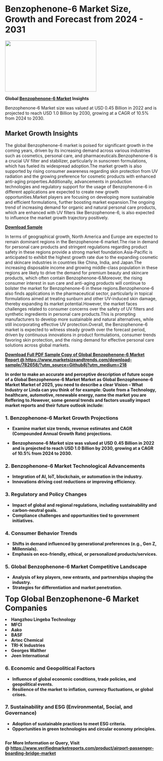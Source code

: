 <H1>Benzophenone-6 Market Size, Growth and Forecast from 2024 - 2031</H1><img class="aligncenter size-medium wp-image-584254" src="https://thirdeyenews.in/wp-content/uploads/2024/09/Global-Market-Research-300x168.jpeg" alt="" width="300" height="168" /><p><strong>Global&nbsp;<a href="https://www.marketsizeandtrends.com/download-sample/782658/?utm_source=Github8j?utm_medium=218">Benzophenone-6 Market</a> Insights</strong></p><p>Benzophenone-6 Market size was valued at USD 0.45 Billion in 2022 and is projected to reach USD 1.0 Billion by 2030, growing at a CAGR of 10.5% from 2024 to 2030.</p><p><h2>Market Growth Insights</h2> <p>The global Benzophenone-6 market is poised for significant growth in the coming years, driven by its increasing demand across various industries such as cosmetics, personal care, and pharmaceuticals.Benzophenone-6 is a crucial UV filter and stabilizer, particularly in sunscreen formulations, which has fueled its widespread adoption.The market growth is also supported by rising consumer awareness regarding skin protection from UV radiation and the growing preference for cosmetic products with enhanced anti-aging properties.Additionally, advancements in production technologies and regulatory support for the usage of Benzophenone-6 in different applications are expected to create new growth opportunities.Market players are focusing on developing more sustainable and efficient formulations, further boosting market expansion.The ongoing trend of increasing demand for organic and natural personal care products, which are enhanced with UV filters like Benzophenone-6, is also expected to influence the market growth trajectory positively.</p> <p><strong><a href="#">Download Sample</a></strong></p> <p>In terms of geographical growth, North America and Europe are expected to remain dominant regions in the Benzophenone-6 market.The rise in demand for personal care products and stringent regulations regarding product safety in these regions provide a strong market foundation.Asia-Pacific is anticipated to exhibit the highest growth rate due to the expanding cosmetic and skincare industries in countries like China, India, and Japan.The increasing disposable income and growing middle-class population in these regions are likely to drive the demand for premium beauty and skincare products, which often contain Benzophenone-6.Moreover, the rising consumer interest in sun care and anti-aging products will continue to bolster the market for Benzophenone-6 in these regions.Benzophenone-6 also finds applications in the pharmaceutical sector, particularly in topical formulations aimed at treating sunburn and other UV-induced skin damage, thereby expanding its market potential.However, the market faces challenges related to consumer concerns over the safety of UV filters and synthetic ingredients in personal care products.This is prompting manufacturers to develop more sustainable and natural alternatives, while still incorporating effective UV protection.Overall, the Benzophenone-6 market is expected to witness steady growth over the forecast period, driven by continuous innovations in product formulations, consumer trends favoring skin protection, and the rising demand for effective personal care solutions across global markets.</p> <p><strong><a href="#"></p><p><span class=""><strong>Download Full PDF Sample Copy of Global Benzophenone-6 Market Report</strong> @ <a href="https://www.marketsizeandtrends.com/download-sample/782658/?utm_source=Github8j?utm_medium=218" target="_blank">https://www.marketsizeandtrends.com/download-sample/782658/?utm_source=Github8j?utm_medium=218</a></span></p><p>In order to make an accurate and perceptive description of future scope of a Global&nbsp;Benzophenone-6 Market Market as Global&nbsp;Benzophenone-6 Market Market of 2025, you need to describe a clear Vision &ndash; What Industry or Linda can you think of for example: Quote from a Technology, healthcare, automotive, renewable energy, name the market you are Reffering to.However, some general trends and factors usually impact market reports and their future outlook include:</p><h3>1.&nbsp;<strong>Benzophenone-6 Market Growth Projections</strong></h3><ul><li>Examine market size trends, revenue estimates and CAGR (Compounded Annual Growth Rate) projections.</li><li><p>Benzophenone-6 Market size was valued at USD 0.45 Billion in 2022 and is projected to reach USD 1.0 Billion by 2030, growing at a CAGR of 10.5% from 2024 to 2030.</p></li></ul><h3>2.&nbsp;<strong>Benzophenone-6 Market Technological Advancements</strong></h3><ul><li>Integration of AI, IoT, blockchain, or automation in the industry.</li><li>Innovations driving cost reductions or improving efficiency.</li></ul><h3>3.&nbsp;<strong>Regulatory and Policy Changes</strong></h3><ul><li>Impact of global and regional regulations, including sustainability and carbon-neutral goals.</li><li>Compliance challenges and opportunities tied to government initiatives.</li></ul><h3>4.&nbsp;<strong>Consumer Behavior Trends</strong></h3><ul><li>Shifts in demand influenced by generational preferences (e.g., Gen Z, Millennials).</li><li>Emphasis on eco-friendly, ethical, or personalized products/services.</li></ul><h3>5.&nbsp;<strong>Global Benzophenone-6 Market Competitive Landscape</strong></h3><ul><li>Analysis of key players, new entrants, and partnerships shaping the industry.</li><li>Strategies for differentiation and market penetration.</li></ul><p data-pm-slice="1 1 []"><span style="color: inherit; font-family: inherit; font-size: 25px;">Top Global Benzophenone-6 Market Companies</span></p><div class="" data-test-id=""><p><li>Hangzhou Lingeba Technology</li><li> MFCI</li><li> Aako</li><li> BASF</li><li> Artec Chemical</li><li> TRI-K Industries</li><li> Georges Walther</li><li> Jeen International</li></p></div><h3>6.&nbsp;<strong>Economic and Geopolitical Factors</strong></h3><ul><li>Influence of global economic conditions, trade policies, and geopolitical events.</li><li>Resilience of the market to inflation, currency fluctuations, or global crises.</li></ul><h3>7.&nbsp;<strong>Sustainability and ESG (Environmental, Social, and Governance)</strong></h3><ul><li>Adoption of sustainable practices to meet ESG criteria.</li><li>Opportunities in green technologies and circular economy principles.</li></ul><h2><strong style="font-size: 14px;">For More Information or Query, Visit @&nbsp;</strong><a style="background-color: #ffffff; font-size: 14px;" href="https://www.marketsizeandtrends.com/report/benzophenone-6-market/" target="_blank">https://www.verifiedmarketreports.com/product/airport-passenger-boarding-bridge-market</a></h2>